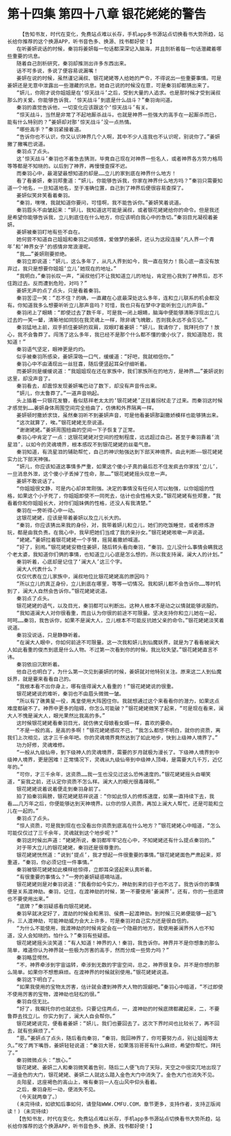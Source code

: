 # 第十四集 第四十八章 银花姥姥的警告
        【告知书友，时代在变化，免费站点难以长存，手机app多书源站点切换看书大势所趋，站长给你推荐的这个换源APP，听书音色多、换源、找书都好使！】
       在听姜妍说话的时候，秦羽将姜妍每一句话都深深记入脑海，并且剖析着每一句话潜藏着哪些重要的讯息。
       随着自己剖析研究，秦羽却推测出许多东西出来。
       话不可多说，多说了便容易说漏嘴！
       姜妍在说的时候，虽然谨记澜叔、银花姥姥等人给她的严令，不得说出一些重要事情。可是姜妍还是无意中泄露出一些潜藏的讯息。她自己说的时候没在意，可是秦羽却都猜出来了。
       “妍儿，你刚才说你姐姐是在‘惊天战斗’之后，受到大量的人追求。也是那时候才受到澜叔那么的关爱。你能够告诉我，‘惊天战斗’到底是什么战斗？”秦羽询问道。
       秦羽的直觉告诉他，一切变化应该跟这个‘惊天战斗’有关。
       “惊天战斗，当然是非常了不起地厮杀战斗。也就是神界一些强大的高手在一起厮杀而已，能有什么特别的？”姜妍却对那‘惊天战斗’没一点热情。
       “哪些高手？”秦羽紧接着道。
       “告诉你也不认识，你又认识神界几个人啊，其中不少人连我也不认识呢，别说你了。”姜妍撇了撇嘴巴说道。
       秦羽点了点头。
       这‘惊天战斗’秦羽也不着急去猜测，毕竟自己现在对神界一些名人，或者神界各方势力格局等等都是不知晓的。以后到了神界，再慢慢查探不迟。
       而秦羽心中，最渴望最想知道的却是……立儿的家到底在神界什么地方！
       看了看姜妍，秦羽郑重道：“妍儿，你能够告诉我，你家在神界什么地方吗？”秦羽只需要知道一个地名，一旦知道地名，至于准确位置，自己到了神界后便很容易查探了。
       姜妍似笑非笑看着秦羽。
       “秦羽，嘿嘿，我就知道你要问，可惜啊，我不能告诉你。”姜妍笑着说道。
       秦羽眉头不由皱起来：“妍儿，我知道这可能是澜叔，或者银花姥姥给你的命令。但是我还是希望你能够告诉我，立儿到底住在什么地方，你应该明白我心中的急切。”秦羽目光凝视着姜妍。
       姜妍被秦羽盯地有些不自在。
       她何尝不知道自己姐姐和秦羽之间感情，爱做梦的姜妍，还认为这段连接‘凡人界一个青年’和‘神界女子’的感情非常浪漫呢。
       “我……”姜妍刚要拒绝。
       秦羽立即说道：“妍儿，这么多年了，从凡人界到如今，我一直在努力！我心底一直没有放弃过，我只是想要你姐姐‘立儿’她现在的地址。”
       “我明白，”秦羽长叹一声，“澜叔他们不让我知道立儿的地址，肯定担心我到了神界后，忍不住跑过去。反而遭到危险，对吗？”
       姜妍无声的点了点头，只是看着秦羽。
       秦羽苦涩一笑：“忍不住？的确，一直藏在心底最深处这么多年，连和立儿联系的机会都没有。你知道我多么想要听听立儿那声音吗？可惜，我也只有在梦中才能听到立儿的声音。”
       秦羽闭上了眼睛：“即使过去了数千年，可是我一闭上眼睛，脑海中便能够清晰浮现出立儿过去的一笑一颦，清晰地如同刻在我灵魂上一样，除非魂飞魄散，否则我永远不会忘记。”
       秦羽猛地上前，双手抓住姜妍的双肩，双眼盯着姜妍：“妍儿，我请你了，我拜托你了！放心，我不会鲁莽了。闯荡了这么多年，我已经不是那个什么都不懂的傻小伙了，我知道隐忍，我知道！”
       秦羽语气坚定，眼神更是灼灼。
       似乎被秦羽所感染，姜妍深吸一口气，缓缓道：“好吧，我就相信你。”
       秦羽心中不由涌现出一丝狂喜，随后便竖起耳朵仔细听着。
       而姜妍则是缓缓说道：“我姐姐现在还在家族中，我们家族所在的地方，是神界……”姜妍说到这里，却没声音了。
       秦羽看去，却震惊发现姜妍嘴巴动了数下，却没有声音传出来。
       “妍儿，你太鲁莽了。”一道声音响起。
       头上插着一只银花发簪，看似慈祥老太太的‘银花姥姥’正拄着拐杖走了过来。而秦羽这时候才感觉到……姜妍身体周围空间完全扭曲了，仿佛和外界隔离一样。
       姜妍顿时撒娇求饶，虽然秦羽听不到姜妍声音，可是他看姜妍那副撒娇模样也能够猜出来。
       “这次就算了，唉。”银花姥姥无奈说道。
       “谢谢姥姥。”姜妍周围扭曲的空间一下子恢复了正常。
       秦羽心中肯定了一点：这银花姥姥对空间的控制程度，远远超过自己。甚至于秦羽靠着‘流星泪’，以如今的灵魂境界，根本感叹不到银花姥姥的丝毫气息。
       秦羽知道，有流星泪的辅助帮忙，自己的神识勉强达到下部天神境界。由此判断——银花姥姥实力比下部天神强。
       “妍儿，你应该知道这事情多严重，如果这个傻小子真的最后忍不住发疯去你家找‘立儿’，一旦消息外泄，这个傻小子丢掉了性命，那……”银花姥姥摇头叹息一声。
       姜妍不敢说话了。
       “你姐姐很文静，可是内心却非常刚强。决定的事情没有任何人可以勉强，以你姐姐的性格，如果这个小子死了，你姐姐即使不一同死去，估计也会性格大变。”银花姥姥有些郑重，“我看着你和你姐姐长大，对你们姐妹俩的性格，还没人有我清楚。”
       秦羽在一旁听得心中一动。
       这银花姥姥，应该是带着姜妍以及立儿长大的。
       “秦羽，你应该猜出来我的身份，对，我带着妍儿和立儿，她们的吃饭睡觉，或者修炼游玩，都是由我负责。在我心中，我早把她们当成了我的亲孙女。”银花姥姥咳嗽一声说道。
       “姥姥。”姜妍拉着银花姥姥一个手臂，摇晃着撒娇喊道。
       “好了，别闹。”银花姥姥安稳住姜妍，随后转头看向秦羽，“秦羽，立儿没什么事情会瞒我这个老太婆，我知道你们俩的事情，也知道立儿心底是怎么想的，所以我支持澜，澜大人的计划。”
       秦羽听着，心底却是记住了‘澜大人’这三个字。
       澜大人代表什么？
       仅仅代表在立儿家族中，澜叔地位比银花姥姥高的原因吗？
       “所以立儿的真正身份，立儿到底在哪里，等等一切情况。我和妍儿都不会告诉你……等时机到了，澜大人自然会告诉你。”银花姥姥说道。
       秦羽点了点头。
       银花姥姥的语气，以及目光，秦羽都可以判断出。这种人根本不是动之以情就能够说服的。
       “我知道澜大人对你很看重，而且认为你很的前途不可限量。坚决支持你和立儿她在一起，呵呵……秦羽，我告诉你，如果不是澜大人，立儿根本不可能反抗她父亲的命令。”银花姥姥淡笑着说道。
       秦羽没说话，只是静静听着。
       “在澜大人眼中，你如何前途不可限量。这一次我和妍儿到仙魔妖界，就是为了看看被澜大人如此看重的俊杰到底是什么人物。不过第一次看到你的时候，我比较失望。”银花姥姥直言不讳。
       秦羽依旧沉默听着。
       他自己也明白了，为什么第一次见到姜妍的时候，姜妍就对他特别关注。原来这二人到仙魔妖界，就是要来看看自己的。
       “我根本看不出你身上，哪有值得澜大人看重的！”银花姥姥说的很重。
       银花姥姥说的难听，秦羽也不由眉头微微一皱。
       “所以有了礁黄星一役，禹皇使用大阵困住你。我就想通过这个来看看你的潜力，如果这点难度都破不了。神界中更多的阻碍，你怎么可能破？”银花姥姥微笑了起来，“可是现在看来，澜大人不愧是澜大人，眼光果然比我高的多。”
       这时候银花姥姥看秦羽目光，就仿佛丈母娘看女婿一样，喜欢的要命。
       “不是一般的高，是高的多啊！”银花姥姥感叹不已，“我怎么都想不明白，就你的资质，离我们上次相见，这才三千余年吧。你的灵魂境界竟然达到了如此地步，快到上级神人境界了。”
       功力好修，灵魂难修。
       “一般从九级仙帝，到下级神人的灵魂境界，需要的岁月就极为漫长了。下级神人境界到中级神人境界，更是困难！正常情况下，灵魂从九级仙帝到中级神人顶峰，是需要大几千万，近亿年的。”
       “可你，才三千余年，这资质……我一生也没见过这么恐怖速度的。”银花姥姥摇头自嘲笑道，“妄我之前，还认定你资质不怎么样。澜大人的眼光很毒辣啊。”
       银花姥姥说着说着便走到秦羽身前了。
       拍了拍秦羽肩膀，银花姥姥慈祥说道：“你如此惊人的修炼速度，如果一直持续下去，我看……几万年之后，你便能够达到天神境界。以你的惊人资质，再加上澜大人帮忙，还是可能和立儿在一起的。”
       秦羽点了点头。
       “惊人资质，可是我到现在也没看出你资质到底高在什么地方？”银花姥姥心中暗道，“怎么可能仅仅过了三千余年，灵魂就到这个地步呢？”
       秦羽这时候出声道：“姥姥所说，秦羽都牢牢记在心中，不知姥姥还有什么提点秦羽的。”
       对于带大立儿的银花姥姥，秦羽还是很尊重的。
       银花姥姥恍然道：“说到‘提点’，我才想起一件很重要的事情。”银花姥姥面色严肃起来，郑重道，“秦羽，你必须记住一件事情。”
       秦羽被银花姥姥如此模样给惊得，立即耳朵竖起来认真听着。
       “有很重要的事情么？”一旁的姜妍疑惑嘀咕道。
       银花姥姥则是对秦羽说道：“我看你如今实力，神劫到来的日子也不远了。我告诉你的事情便是关系渡神劫。秦羽，记住，在渡神劫的时候，第一不要使用‘姜澜界’。还有，你的一些底牌也不要使用出来。”
       “底牌？”秦羽疑惑看向银花姥姥。
       秦羽早就决定好了，渡劫的时候会和黑羽、侯费一起渡神劫。到时候三兄弟便能够一起飞升。三人渡神劫，可能神劫威力会大上许多，可是秦羽对自己实力还是很自信的。
       “为什么不能使用，我渡神劫的时候肯定会在一个隐蔽的地方，我使用姜澜界外人也不知道，没人会知晓的。怕什么？”秦羽有些疑惑。
       银花姥姥摇头淡笑道：“有人知道！神界的人！秦羽，我告诉你。神界并不是你想象的那么简单，难道你认为神界就一些极为厉害的高手，然而分成一些势力吗？”
       秦羽略显愕然。
       “不，神界牵涉到宇宙运转，牵涉到无数的宇宙空间，总之，神界很复杂。并不是你想的那么简单。如果你不想惹麻烦。在渡神界的时候就别使用。”银花姥姥说道。
       秦羽这下明白了。
       “如果我使用的宝物太厉害，估计就会遭到神界大人物的觊觎吧。”秦羽心中暗道，“不过即使不使用厉害的宝物，渡神劫也轻松的很。”
       秦羽自信无比。
       “好了，我嘱托你的也就这些。只要记住两点，一，渡神劫的时候底牌都藏起来，二，不要鲁莽去找立儿。你实力到了，澜大人自会帮你。”
       银花姥姥说完，便看着姜妍：“妍儿，我们也要回去了。这次下界时间也比较长了，再不回去，就有些麻烦了。”
       “恩。”姜妍点了点头，随后看向秦羽，“秦羽，我回神界了，你可要努力点，别让姐姐等太久。”咬了两下嘴唇，姜妍轻轻说道：“秦羽大哥，如果落羽哥哥有什么麻烦，希望你帮忙。拜托了。”
       秦羽微微点头：“放心。”
       银花姥姥、姜妍二人和秦羽微笑着告别，随后二人便飞向了天际，天空之中很突兀地出现了一道金色的大门，银花姥姥、姜妍二人就这么踏入金色大门中消失了。金色大门也消失不见。
       炎阳星，这座褐色的高山上，唯有秦羽一人在山风中仰头看着。
       之后，秦羽身形一动，便消失不见。
       （今天就两章了。）
       (未完待续，如欲知后事如何，请登陆WWW.CMFU.COM，章节更多，支持作者，支持正版阅读！)（未完待续）
       【告知书友，时代在变化，免费站点难以长存，手机app多书源站点切换看书大势所趋，站长给你推荐的这个换源APP，听书音色多、换源、找书都好使！】